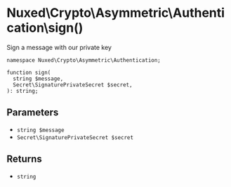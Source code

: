 # Nuxed\\Crypto\\Asymmetric\\Authentication\\sign()




Sign a message with our private key




``` Hack
namespace Nuxed\Crypto\Asymmetric\Authentication;

function sign(
  string $message,
  Secret\SignaturePrivateSecret $secret,
): string;
```




## Parameters




+ ` string $message `
+ ` Secret\SignaturePrivateSecret $secret `




## Returns




* ` string `